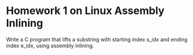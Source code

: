 # Homework 1 on Linux Assembly Inlining

Write a C program that lifts a substring with starting index s_idx and ending index e_idx, using assembly inlining.
